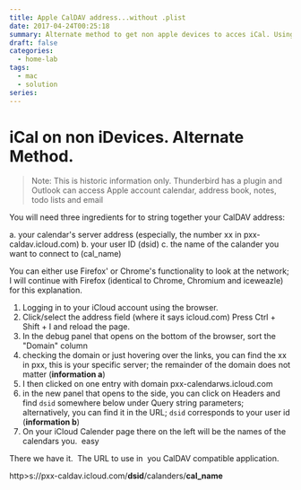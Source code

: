 ```yaml
---
title: Apple CalDAV address...without .plist
date: 2017-04-24T00:25:18
summary: Alternate method to get non apple devices to acces iCal. Using three ingredients.  Your calendar's server address . Your user ID dsid.  The calendar name (cal_name).
draft: false
categories:
  - home-lab
tags:
  - mac
  - solution
series:
---
```

# iCal on non iDevices. Alternate Method.

> Note:
>  This is historic information only.  Thunderbird has a plugin and Outlook can access Apple account calendar, address book, notes, todo lists and email 

You will need three ingredients for to string together your CalDAV address:

a. your calendar's server address (especially, the number xx in pxx-caldav.icloud.com)
b. your user ID (dsid)
c. the name of the calander you want to connect to (cal\_name)

You can either use Firefox' or Chrome's functionality to look at the network; I will continue with Firefox (identical to Chrome, Chromium and iceweazle) for this explanation.
1. Logging in to your iCloud account using the browser.
2. Click/select the address field (where it says icloud.com) Press Ctrl + Shift + I and reload the page.
3. In the debug panel that opens on the bottom of the browser, sort the "Domain" column
4. checking the domain or just hovering over the links, you can find the xx in pxx, this is your specific server; the remainder of the domain does not matter (**information a**)
5. I then clicked on one entry with domain pxx-calendarws.icloud.com
6. in the new panel that opens to the side, you can click on Headers and find `dsid` somewhere below under Query string parameters; alternatively, you can find it in the URL; `dsid` corresponds to your user id (**information b**)
7. On your iCloud Calender page there on the left will be the names of the calendars you.  easy


There we have it.  The URL to use in  you CalDAV compatible application.

http>s://pxx-caldav.icloud.com/**dsid**/calanders/**cal\_name**